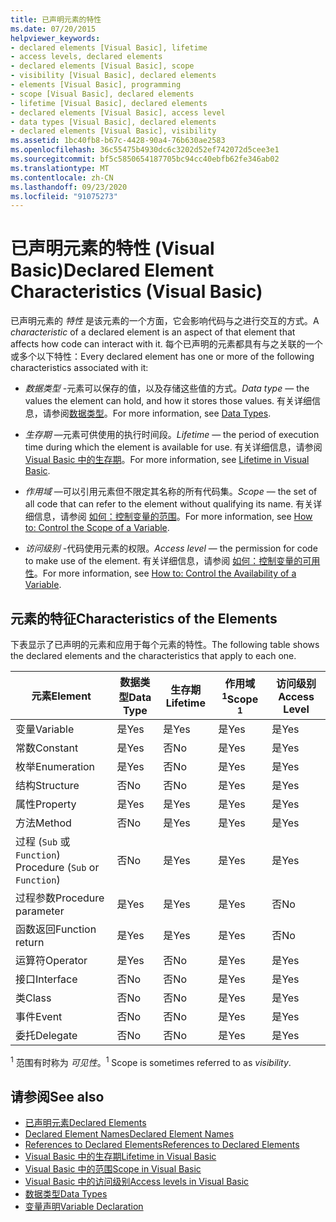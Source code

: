 ```yaml
---
title: 已声明元素的特性
ms.date: 07/20/2015
helpviewer_keywords:
- declared elements [Visual Basic], lifetime
- access levels, declared elements
- declared elements [Visual Basic], scope
- visibility [Visual Basic], declared elements
- elements [Visual Basic], programming
- scope [Visual Basic], declared elements
- lifetime [Visual Basic], declared elements
- declared elements [Visual Basic], access level
- data types [Visual Basic], declared elements
- declared elements [Visual Basic], visibility
ms.assetid: 1bc40fb8-b67c-4428-90a4-76b630ae2583
ms.openlocfilehash: 36c55475b4930dc6c3202d52ef742072d5cee3e1
ms.sourcegitcommit: bf5c5850654187705bc94cc40ebfb62fe346ab02
ms.translationtype: MT
ms.contentlocale: zh-CN
ms.lasthandoff: 09/23/2020
ms.locfileid: "91075273"
---
```

# <a name="declared-element-characteristics-visual-basic"></a><span data-ttu-id="c7bc6-102">已声明元素的特性 (Visual Basic)</span><span class="sxs-lookup"><span data-stu-id="c7bc6-102">Declared Element Characteristics (Visual Basic)</span></span>

<span data-ttu-id="c7bc6-103">已声明元素的 *特性* 是该元素的一个方面，它会影响代码与之进行交互的方式。</span><span class="sxs-lookup"><span data-stu-id="c7bc6-103">A *characteristic* of a declared element is an aspect of that element that affects how code can interact with it.</span></span> <span data-ttu-id="c7bc6-104">每个已声明的元素都具有与之关联的一个或多个以下特性：</span><span class="sxs-lookup"><span data-stu-id="c7bc6-104">Every declared element has one or more of the following characteristics associated with it:</span></span>  
  
- <span data-ttu-id="c7bc6-105">*数据类型* -元素可以保存的值，以及存储这些值的方式。</span><span class="sxs-lookup"><span data-stu-id="c7bc6-105">*Data type* — the values the element can hold, and how it stores those values.</span></span> <span data-ttu-id="c7bc6-106">有关详细信息，请参阅[数据类型](../../../language-reference/data-types/index.md)。</span><span class="sxs-lookup"><span data-stu-id="c7bc6-106">For more information, see [Data Types](../../../language-reference/data-types/index.md).</span></span>  
  
- <span data-ttu-id="c7bc6-107">*生存期* —元素可供使用的执行时间段。</span><span class="sxs-lookup"><span data-stu-id="c7bc6-107">*Lifetime* — the period of execution time during which the element is available for use.</span></span> <span data-ttu-id="c7bc6-108">有关详细信息，请参阅 [Visual Basic 中的生存期](lifetime.md)。</span><span class="sxs-lookup"><span data-stu-id="c7bc6-108">For more information, see [Lifetime in Visual Basic](lifetime.md).</span></span>  
  
- <span data-ttu-id="c7bc6-109">*作用域* —可以引用元素但不限定其名称的所有代码集。</span><span class="sxs-lookup"><span data-stu-id="c7bc6-109">*Scope* — the set of all code that can refer to the element without qualifying its name.</span></span> <span data-ttu-id="c7bc6-110">有关详细信息，请参阅 [如何：控制变量的范围](how-to-control-the-scope-of-a-variable.md)。</span><span class="sxs-lookup"><span data-stu-id="c7bc6-110">For more information, see [How to: Control the Scope of a Variable](how-to-control-the-scope-of-a-variable.md).</span></span>  
  
- <span data-ttu-id="c7bc6-111">*访问级别* -代码使用元素的权限。</span><span class="sxs-lookup"><span data-stu-id="c7bc6-111">*Access level* — the permission for code to make use of the element.</span></span> <span data-ttu-id="c7bc6-112">有关详细信息，请参阅 [如何：控制变量的可用性](how-to-control-the-availability-of-a-variable.md)。</span><span class="sxs-lookup"><span data-stu-id="c7bc6-112">For more information, see [How to: Control the Availability of a Variable](how-to-control-the-availability-of-a-variable.md).</span></span>  
  
## <a name="characteristics-of-the-elements"></a><span data-ttu-id="c7bc6-113">元素的特征</span><span class="sxs-lookup"><span data-stu-id="c7bc6-113">Characteristics of the Elements</span></span>  

 <span data-ttu-id="c7bc6-114">下表显示了已声明的元素和应用于每个元素的特性。</span><span class="sxs-lookup"><span data-stu-id="c7bc6-114">The following table shows the declared elements and the characteristics that apply to each one.</span></span>  
  
|<span data-ttu-id="c7bc6-115">元素</span><span class="sxs-lookup"><span data-stu-id="c7bc6-115">Element</span></span>|<span data-ttu-id="c7bc6-116">数据类型</span><span class="sxs-lookup"><span data-stu-id="c7bc6-116">Data Type</span></span>|<span data-ttu-id="c7bc6-117">生存期</span><span class="sxs-lookup"><span data-stu-id="c7bc6-117">Lifetime</span></span>|<span data-ttu-id="c7bc6-118">作用域 <sup>1</sup></span><span class="sxs-lookup"><span data-stu-id="c7bc6-118">Scope <sup>1</sup></span></span>|<span data-ttu-id="c7bc6-119">访问级别</span><span class="sxs-lookup"><span data-stu-id="c7bc6-119">Access Level</span></span>|  
|-------------|---------------|--------------|------------------------|------------------|  
|<span data-ttu-id="c7bc6-120">变量</span><span class="sxs-lookup"><span data-stu-id="c7bc6-120">Variable</span></span>|<span data-ttu-id="c7bc6-121">是</span><span class="sxs-lookup"><span data-stu-id="c7bc6-121">Yes</span></span>|<span data-ttu-id="c7bc6-122">是</span><span class="sxs-lookup"><span data-stu-id="c7bc6-122">Yes</span></span>|<span data-ttu-id="c7bc6-123">是</span><span class="sxs-lookup"><span data-stu-id="c7bc6-123">Yes</span></span>|<span data-ttu-id="c7bc6-124">是</span><span class="sxs-lookup"><span data-stu-id="c7bc6-124">Yes</span></span>|  
|<span data-ttu-id="c7bc6-125">常数</span><span class="sxs-lookup"><span data-stu-id="c7bc6-125">Constant</span></span>|<span data-ttu-id="c7bc6-126">是</span><span class="sxs-lookup"><span data-stu-id="c7bc6-126">Yes</span></span>|<span data-ttu-id="c7bc6-127">否</span><span class="sxs-lookup"><span data-stu-id="c7bc6-127">No</span></span>|<span data-ttu-id="c7bc6-128">是</span><span class="sxs-lookup"><span data-stu-id="c7bc6-128">Yes</span></span>|<span data-ttu-id="c7bc6-129">是</span><span class="sxs-lookup"><span data-stu-id="c7bc6-129">Yes</span></span>|  
|<span data-ttu-id="c7bc6-130">枚举</span><span class="sxs-lookup"><span data-stu-id="c7bc6-130">Enumeration</span></span>|<span data-ttu-id="c7bc6-131">是</span><span class="sxs-lookup"><span data-stu-id="c7bc6-131">Yes</span></span>|<span data-ttu-id="c7bc6-132">否</span><span class="sxs-lookup"><span data-stu-id="c7bc6-132">No</span></span>|<span data-ttu-id="c7bc6-133">是</span><span class="sxs-lookup"><span data-stu-id="c7bc6-133">Yes</span></span>|<span data-ttu-id="c7bc6-134">是</span><span class="sxs-lookup"><span data-stu-id="c7bc6-134">Yes</span></span>|  
|<span data-ttu-id="c7bc6-135">结构</span><span class="sxs-lookup"><span data-stu-id="c7bc6-135">Structure</span></span>|<span data-ttu-id="c7bc6-136">否</span><span class="sxs-lookup"><span data-stu-id="c7bc6-136">No</span></span>|<span data-ttu-id="c7bc6-137">否</span><span class="sxs-lookup"><span data-stu-id="c7bc6-137">No</span></span>|<span data-ttu-id="c7bc6-138">是</span><span class="sxs-lookup"><span data-stu-id="c7bc6-138">Yes</span></span>|<span data-ttu-id="c7bc6-139">是</span><span class="sxs-lookup"><span data-stu-id="c7bc6-139">Yes</span></span>|  
|<span data-ttu-id="c7bc6-140">属性</span><span class="sxs-lookup"><span data-stu-id="c7bc6-140">Property</span></span>|<span data-ttu-id="c7bc6-141">是</span><span class="sxs-lookup"><span data-stu-id="c7bc6-141">Yes</span></span>|<span data-ttu-id="c7bc6-142">是</span><span class="sxs-lookup"><span data-stu-id="c7bc6-142">Yes</span></span>|<span data-ttu-id="c7bc6-143">是</span><span class="sxs-lookup"><span data-stu-id="c7bc6-143">Yes</span></span>|<span data-ttu-id="c7bc6-144">是</span><span class="sxs-lookup"><span data-stu-id="c7bc6-144">Yes</span></span>|  
|<span data-ttu-id="c7bc6-145">方法</span><span class="sxs-lookup"><span data-stu-id="c7bc6-145">Method</span></span>|<span data-ttu-id="c7bc6-146">否</span><span class="sxs-lookup"><span data-stu-id="c7bc6-146">No</span></span>|<span data-ttu-id="c7bc6-147">是</span><span class="sxs-lookup"><span data-stu-id="c7bc6-147">Yes</span></span>|<span data-ttu-id="c7bc6-148">是</span><span class="sxs-lookup"><span data-stu-id="c7bc6-148">Yes</span></span>|<span data-ttu-id="c7bc6-149">是</span><span class="sxs-lookup"><span data-stu-id="c7bc6-149">Yes</span></span>|  
|<span data-ttu-id="c7bc6-150">过程 (`Sub` 或 `Function`) </span><span class="sxs-lookup"><span data-stu-id="c7bc6-150">Procedure (`Sub` or `Function`)</span></span>|<span data-ttu-id="c7bc6-151">否</span><span class="sxs-lookup"><span data-stu-id="c7bc6-151">No</span></span>|<span data-ttu-id="c7bc6-152">是</span><span class="sxs-lookup"><span data-stu-id="c7bc6-152">Yes</span></span>|<span data-ttu-id="c7bc6-153">是</span><span class="sxs-lookup"><span data-stu-id="c7bc6-153">Yes</span></span>|<span data-ttu-id="c7bc6-154">是</span><span class="sxs-lookup"><span data-stu-id="c7bc6-154">Yes</span></span>|  
|<span data-ttu-id="c7bc6-155">过程参数</span><span class="sxs-lookup"><span data-stu-id="c7bc6-155">Procedure parameter</span></span>|<span data-ttu-id="c7bc6-156">是</span><span class="sxs-lookup"><span data-stu-id="c7bc6-156">Yes</span></span>|<span data-ttu-id="c7bc6-157">是</span><span class="sxs-lookup"><span data-stu-id="c7bc6-157">Yes</span></span>|<span data-ttu-id="c7bc6-158">是</span><span class="sxs-lookup"><span data-stu-id="c7bc6-158">Yes</span></span>|<span data-ttu-id="c7bc6-159">否</span><span class="sxs-lookup"><span data-stu-id="c7bc6-159">No</span></span>|  
|<span data-ttu-id="c7bc6-160">函数返回</span><span class="sxs-lookup"><span data-stu-id="c7bc6-160">Function return</span></span>|<span data-ttu-id="c7bc6-161">是</span><span class="sxs-lookup"><span data-stu-id="c7bc6-161">Yes</span></span>|<span data-ttu-id="c7bc6-162">是</span><span class="sxs-lookup"><span data-stu-id="c7bc6-162">Yes</span></span>|<span data-ttu-id="c7bc6-163">是</span><span class="sxs-lookup"><span data-stu-id="c7bc6-163">Yes</span></span>|<span data-ttu-id="c7bc6-164">否</span><span class="sxs-lookup"><span data-stu-id="c7bc6-164">No</span></span>|  
|<span data-ttu-id="c7bc6-165">运算符</span><span class="sxs-lookup"><span data-stu-id="c7bc6-165">Operator</span></span>|<span data-ttu-id="c7bc6-166">是</span><span class="sxs-lookup"><span data-stu-id="c7bc6-166">Yes</span></span>|<span data-ttu-id="c7bc6-167">否</span><span class="sxs-lookup"><span data-stu-id="c7bc6-167">No</span></span>|<span data-ttu-id="c7bc6-168">是</span><span class="sxs-lookup"><span data-stu-id="c7bc6-168">Yes</span></span>|<span data-ttu-id="c7bc6-169">是</span><span class="sxs-lookup"><span data-stu-id="c7bc6-169">Yes</span></span>|  
|<span data-ttu-id="c7bc6-170">接口</span><span class="sxs-lookup"><span data-stu-id="c7bc6-170">Interface</span></span>|<span data-ttu-id="c7bc6-171">否</span><span class="sxs-lookup"><span data-stu-id="c7bc6-171">No</span></span>|<span data-ttu-id="c7bc6-172">否</span><span class="sxs-lookup"><span data-stu-id="c7bc6-172">No</span></span>|<span data-ttu-id="c7bc6-173">是</span><span class="sxs-lookup"><span data-stu-id="c7bc6-173">Yes</span></span>|<span data-ttu-id="c7bc6-174">是</span><span class="sxs-lookup"><span data-stu-id="c7bc6-174">Yes</span></span>|  
|<span data-ttu-id="c7bc6-175">类</span><span class="sxs-lookup"><span data-stu-id="c7bc6-175">Class</span></span>|<span data-ttu-id="c7bc6-176">否</span><span class="sxs-lookup"><span data-stu-id="c7bc6-176">No</span></span>|<span data-ttu-id="c7bc6-177">否</span><span class="sxs-lookup"><span data-stu-id="c7bc6-177">No</span></span>|<span data-ttu-id="c7bc6-178">是</span><span class="sxs-lookup"><span data-stu-id="c7bc6-178">Yes</span></span>|<span data-ttu-id="c7bc6-179">是</span><span class="sxs-lookup"><span data-stu-id="c7bc6-179">Yes</span></span>|  
|<span data-ttu-id="c7bc6-180">事件</span><span class="sxs-lookup"><span data-stu-id="c7bc6-180">Event</span></span>|<span data-ttu-id="c7bc6-181">否</span><span class="sxs-lookup"><span data-stu-id="c7bc6-181">No</span></span>|<span data-ttu-id="c7bc6-182">否</span><span class="sxs-lookup"><span data-stu-id="c7bc6-182">No</span></span>|<span data-ttu-id="c7bc6-183">是</span><span class="sxs-lookup"><span data-stu-id="c7bc6-183">Yes</span></span>|<span data-ttu-id="c7bc6-184">是</span><span class="sxs-lookup"><span data-stu-id="c7bc6-184">Yes</span></span>|  
|<span data-ttu-id="c7bc6-185">委托</span><span class="sxs-lookup"><span data-stu-id="c7bc6-185">Delegate</span></span>|<span data-ttu-id="c7bc6-186">否</span><span class="sxs-lookup"><span data-stu-id="c7bc6-186">No</span></span>|<span data-ttu-id="c7bc6-187">否</span><span class="sxs-lookup"><span data-stu-id="c7bc6-187">No</span></span>|<span data-ttu-id="c7bc6-188">是</span><span class="sxs-lookup"><span data-stu-id="c7bc6-188">Yes</span></span>|<span data-ttu-id="c7bc6-189">是</span><span class="sxs-lookup"><span data-stu-id="c7bc6-189">Yes</span></span>|  
  
 <span data-ttu-id="c7bc6-190"><sup>1</sup> 范围有时称为 *可见性*。</span><span class="sxs-lookup"><span data-stu-id="c7bc6-190"><sup>1</sup> Scope is sometimes referred to as *visibility*.</span></span>  
  
## <a name="see-also"></a><span data-ttu-id="c7bc6-191">请参阅</span><span class="sxs-lookup"><span data-stu-id="c7bc6-191">See also</span></span>

- [<span data-ttu-id="c7bc6-192">已声明元素</span><span class="sxs-lookup"><span data-stu-id="c7bc6-192">Declared Elements</span></span>](index.md)
- [<span data-ttu-id="c7bc6-193">Declared Element Names</span><span class="sxs-lookup"><span data-stu-id="c7bc6-193">Declared Element Names</span></span>](declared-element-names.md)
- [<span data-ttu-id="c7bc6-194">References to Declared Elements</span><span class="sxs-lookup"><span data-stu-id="c7bc6-194">References to Declared Elements</span></span>](references-to-declared-elements.md)
- [<span data-ttu-id="c7bc6-195">Visual Basic 中的生存期</span><span class="sxs-lookup"><span data-stu-id="c7bc6-195">Lifetime in Visual Basic</span></span>](lifetime.md)
- [<span data-ttu-id="c7bc6-196">Visual Basic 中的范围</span><span class="sxs-lookup"><span data-stu-id="c7bc6-196">Scope in Visual Basic</span></span>](scope.md)
- [<span data-ttu-id="c7bc6-197">Visual Basic 中的访问级别</span><span class="sxs-lookup"><span data-stu-id="c7bc6-197">Access levels in Visual Basic</span></span>](access-levels.md)
- [<span data-ttu-id="c7bc6-198">数据类型</span><span class="sxs-lookup"><span data-stu-id="c7bc6-198">Data Types</span></span>](../data-types/index.md)
- [<span data-ttu-id="c7bc6-199">变量声明</span><span class="sxs-lookup"><span data-stu-id="c7bc6-199">Variable Declaration</span></span>](../variables/variable-declaration.md)
